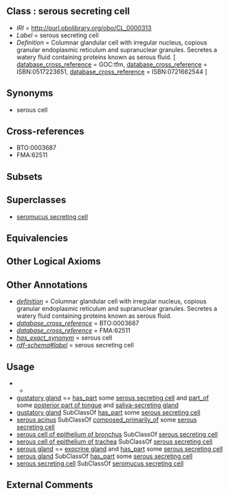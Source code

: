 
## Class : serous secreting cell

 * *IRI* = http://purl.obolibrary.org/obo/CL_0000313
 * *Label* = serous secreting cell
 * *Definition* = Columnar glandular cell with irregular nucleus, copious granular endoplasmic reticulum and supranuclear granules. Secretes a watery fluid containing proteins known as serous fluid. [ [database_cross_reference](../../ef/oboInOwl#hasDbXref.md) = GOC:tfm, [database_cross_reference](../../ef/oboInOwl#hasDbXref.md) = ISBN:0517223651, [database_cross_reference](../../ef/oboInOwl#hasDbXref.md) = ISBN:0721662544 ]

## Synonyms

 * serous cell

## Cross-references

 * BTO:0003687
 * FMA:62511

## Subsets


## Superclasses

 * [seromucus secreting cell](../../CL/59/CL_0000159.md)

## Equivalencies


## Other Logical Axioms


## Other Annotations

 * *[definition](../../IAO/15/IAO_0000115.md)* = Columnar glandular cell with irregular nucleus, copious granular endoplasmic reticulum and supranuclear granules. Secretes a watery fluid containing proteins known as serous fluid.
 * *[database_cross_reference](../../ef/oboInOwl#hasDbXref.md)* = BTO:0003687
 * *[database_cross_reference](../../ef/oboInOwl#hasDbXref.md)* = FMA:62511
 * *[has_exact_synonym](../../ym/oboInOwl#hasExactSynonym.md)* = serous cell
 * *[rdf-schema#label](../../el/rdf-schema#label.md)* = serous secreting cell

## Usage

 * -
 * [gustatory gland](../../UBERON/75/UBERON_0013475.md) == [has_part](../../BFO/51/BFO_0000051.md) some [serous secreting cell](../../CL/13/CL_0000313.md) and [part_of](../../BFO/50/BFO_0000050.md) some [posterior part of tongue](../../UBERON/33/UBERON_0010033.md) and [saliva-secreting gland](../../UBERON/44/UBERON_0001044.md)
 * [gustatory gland](../../UBERON/75/UBERON_0013475.md) SubClassOf [has_part](../../BFO/51/BFO_0000051.md) some [serous secreting cell](../../CL/13/CL_0000313.md)
 * [serous acinus](../../UBERON/32/UBERON_0013232.md) SubClassOf [composed_primarily_of](../../RO/73/RO_0002473.md) some [serous secreting cell](../../CL/13/CL_0000313.md)
 * [serous cell of epithelium of bronchus](../../CL/31/CL_1000331.md) SubClassOf [serous secreting cell](../../CL/13/CL_0000313.md)
 * [serous cell of epithelium of trachea](../../CL/30/CL_1000330.md) SubClassOf [serous secreting cell](../../CL/13/CL_0000313.md)
 * [serous gland](../../UBERON/09/UBERON_0000409.md) == [exocrine gland](../../UBERON/65/UBERON_0002365.md) and [has_part](../../BFO/51/BFO_0000051.md) some [serous secreting cell](../../CL/13/CL_0000313.md)
 * [serous gland](../../UBERON/09/UBERON_0000409.md) SubClassOf [has_part](../../BFO/51/BFO_0000051.md) some [serous secreting cell](../../CL/13/CL_0000313.md)
 * [serous secreting cell](../../CL/13/CL_0000313.md) SubClassOf [seromucus secreting cell](../../CL/59/CL_0000159.md)

## External Comments

